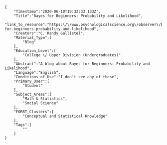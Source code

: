 
    {
        "Timestamp":"2020-06-10T19:32:33.133Z",
        "Title":"Bayes for Beginners: Probability and Likelihood",
        "link_to_resource":"https:\/\/www.psychologicalscience.org\/observer\/bayes-for-beginners-probability-and-likelihood",
        "Creators":"C. Randy Gallistel",
        "Material_Type":[
            "Blog"
        ],
        "Education_Level":[
            "College \/ Upper Division (Undergraduates)"
        ],
        "Abstract":"A blog about Bayes for Beginners: Probability and Likelihood",
        "Language":"English",
        "Conditions_of_Use":"I don't see any of these",
        "Primary_User":[
            "Student"
        ],
        "Subject_Areas":[
            "Math & Statistics",
            "Social Science"
        ],
        "FORRT_Clusters":[
            "Conceptual and Statistical Knowledge"
        ],
        "Tags":[
            ""
        ]
    }
